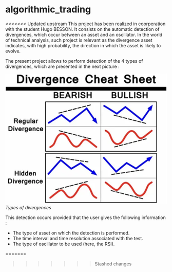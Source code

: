 # algorithmic_trading

<<<<<<< Updated upstream
This project has been realized in coorperation with the student Hugo BESSON. It consists on the automatic detection of divergences, which occur between an asset and an oscillator. In the world of technical analysis, such project is relevant as the divergence asset indicates, with high probability, the direction in which the asset is likely to evolve. 

The present project allows to perform detection of the 4 types of divergences, which are presented in the next picture : 

![](List_Divergences.png)
*Types of divergences*

This detection occurs provided that the user gives the following information :

- The type of asset on which the detection is performed. 
- The time interval and time resolution associated with the test.
- The type of oscillator to be used (here, the RSI).





=======
>>>>>>> Stashed changes

